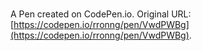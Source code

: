# 

A Pen created on CodePen.io. Original URL: [https://codepen.io/rronng/pen/VwdPWBg](https://codepen.io/rronng/pen/VwdPWBg).

